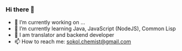 ### Hi there 👋
- 🔭 I’m currently working on ...
- 🌱 I’m currently learning Java, JavaScript (NodeJS), Common Lisp
- 💬 I am translator and backend developer
- 📫 How to reach me: sokol.chemist@gmail.com
